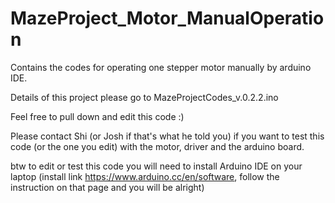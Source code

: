 # MazeProject_Motor_ManualOperation
Contains the codes for operating one stepper motor manually by arduino IDE.

Details of this project please go to MazeProjectCodes_v.0.2.2.ino

Feel free to pull down and edit this code :)

Please contact Shi (or Josh if that's what he told you) if you want to test this code (or the one you edit) with the motor, driver
and the arduino board.

btw to edit or test this code you will need to install Arduino IDE on your laptop (install link https://www.arduino.cc/en/software,
follow the instruction on that page and you will be alright)
